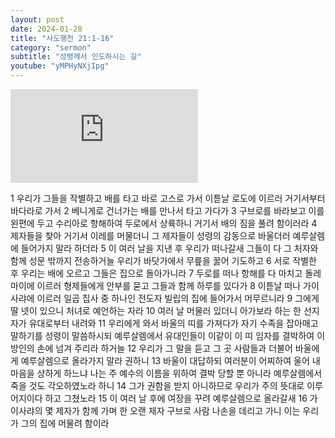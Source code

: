 ```yaml
---
layout: post
date: 2024-01-28
title: "사도행전 21:1-16"
category: "sermon"
subtitle: "성령께서 인도하시는 길"
youtube: "yMPHyNXjIpg"
---
```


<div class="youtube margin-large">
    <iframe src="https://www.youtube.com/embed/yMPHyNXjIpg" title="YouTube video player" frameborder="0" allow="accelerometer; autoplay; clipboard-write; encrypted-media; gyroscope; picture-in-picture; web-share" allowfullscreen></iframe>
</div>

1 우리가 그들을 작별하고 배를 타고 바로 고스로 가서 이튿날 로도에 이르러 거기서부터 바다라로 가서
2 베니게로 건너가는 배를 만나서 타고 가다가
3 구브로를 바라보고 이를 왼편에 두고 수리아로 항해하여 두로에서 상륙하니 거기서 배의 짐을 풀려 함이러라
4 제자들을 찾아 거기서 이레를 머물더니 그 제자들이 성령의 감동으로 바울더러 예루살렘에 들어가지 말라 하더라
5 이 여러 날을 지낸 후 우리가 떠나갈새 그들이 다 그 처자와 함께 성문 밖까지 전송하거늘 우리가 바닷가에서 무릎을 꿇어 기도하고
6 서로 작별한 후 우리는 배에 오르고 그들은 집으로 돌아가니라
7 두로를 떠나 항해를 다 마치고 돌레마이에 이르러 형제들에게 안부를 묻고 그들과 함께 하루를 있다가
8 이튿날 떠나 가이사랴에 이르러 일곱 집사 중 하나인 전도자 빌립의 집에 들어가서 머무르니라
9 그에게 딸 넷이 있으니 처녀로 예언하는 자라
10 여러 날 머물러 있더니 아가보라 하는 한 선지자가 유대로부터 내려와
11 우리에게 와서 바울의 띠를 가져다가 자기 수족을 잡아매고 말하기를 성령이 말씀하시되 예루살렘에서 유대인들이 이같이 이 띠 임자를 결박하여 이방인의 손에 넘겨 주리라 하거늘
12 우리가 그 말을 듣고 그 곳 사람들과 더불어 바울에게 예루살렘으로 올라가지 말라 권하니
13 바울이 대답하되 여러분이 어찌하여 울어 내 마음을 상하게 하느냐 나는 주 예수의 이름을 위하여 결박 당할 뿐 아니라 예루살렘에서 죽을 것도 각오하였노라 하니
14 그가 권함을 받지 아니하므로 우리가 주의 뜻대로 이루어지이다 하고 그쳤노라
15 이 여러 날 후에 여장을 꾸려 예루살렘으로 올라갈새
16 가이사랴의 몇 제자가 함께 가며 한 오랜 제자 구브로 사람 나손을 데리고 가니 이는 우리가 그의 집에 머물려 함이라